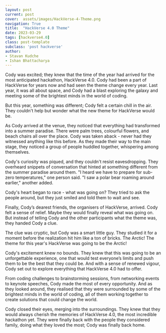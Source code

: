 ```yaml
---
layout: post
current: post
cover:  assets/images/HackVerse-4-Theme.png
navigation: True
title:  "HackVerse 4.0 Theme"
date: 2023-03-29
tags: [hackverse4.0]
class: post-template
subclass: 'post hackverse'
author: 
- Stavan Kudche
- Ishan Bhattacharya
---
```


Cody was excited; they knew that the time of the year had arrived for the most anticipated hackathon, HackVerse 4.0. Cody had been a part of HackVerse for years now and had seen the theme change every year. Last year, it was all about space, and Cody had a blast exploring the galaxy and meeting some of the brightest minds in the world of coding.

But this year, something was different; Cody felt a certain chill in the air. They couldn't help but wonder what the new theme for HackVerse would be.

As Cody arrived at the venue, they noticed that everything had transformed into a summer paradise. There were palm trees, colourful flowers, and beach chairs all over the place. Cody was taken aback - never had they witnessed anything like this before. As they made their way to the main stage, they noticed a group of people huddled together, whispering among themselves.

Cody's curiosity was piqued, and they couldn't resist eavesdropping. They overheard snippets of conversation that hinted at something different from the summer paradise around them. "I heard we have to prepare for sub-zero temperatures," one person said. "I saw a polar bear roaming around earlier," another added.

Cody's heart began to race - what was going on? They tried to ask the people around, but they just smiled and told them to wait and see.

Finally, Cody’s dearest friends, the organisers of HackVerse, arrived. Cody felt a sense of relief. Maybe they would finally reveal what was going on. But instead of telling Cody and the other participants what the theme was, they handed Cody a clue.

The clue was cryptic, but Cody was a smart little guy. They studied it for a moment before the realization hit him like a ton of bricks. The Arctic! The theme for this year's HackVerse was going to be the Arctic!

Cody's excitement knew no bounds. They knew that this was going to be an unforgettable experience, one that would test everyone’s limits and push them to be the best that they could be. And with a sense of renewed vigour, Cody set out to explore everything that HackVerse 4.0 had to offer.

From coding challenges to brainstorming sessions, from networking events to keynote speeches, Cody made the most of every opportunity. And as they looked around, they realised that they were surrounded by some of the brightest minds in the world of coding, all of them working together to create solutions that could change the world.

Cody closed their eyes, merging into the surroundings. They knew that they would always cherish the memories of HackVerse 4.0, the most incredible hackathon yet. They were finally back with the people they considered family, doing what they loved the most; Cody was finally back home.
